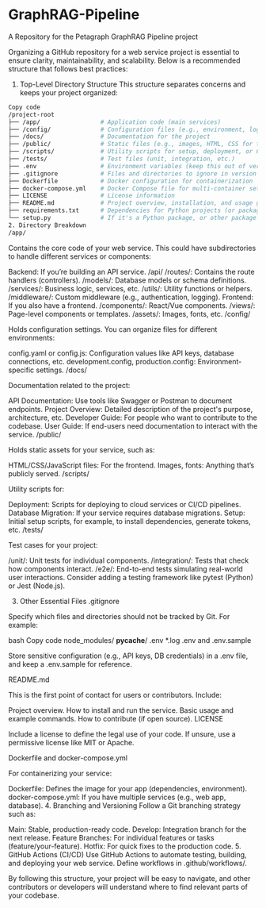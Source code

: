 # GraphRAG-Pipeline
A Repository for the Petagraph GraphRAG Pipeline project





Organizing a GitHub repository for a web service project is essential to ensure clarity, maintainability, and scalability. Below is a recommended structure that follows best practices:

1. Top-Level Directory Structure
This structure separates concerns and keeps your project organized:


```bash
Copy code
/project-root
├── /app/                 # Application code (main services)
├── /config/              # Configuration files (e.g., environment, logging)
├── /docs/                # Documentation for the project
├── /public/              # Static files (e.g., images, HTML, CSS for the frontend)
├── /scripts/             # Utility scripts for setup, deployment, or CI/CD
├── /tests/               # Test files (unit, integration, etc.)
├── .env                  # Environment variables (keep this out of version control or use .env.sample)
├── .gitignore            # Files and directories to ignore in version control
├── Dockerfile            # Docker configuration for containerization
├── docker-compose.yml    # Docker Compose file for multi-container setups
├── LICENSE               # License information
├── README.md             # Project overview, installation, and usage guide
├── requirements.txt      # Dependencies for Python projects (or package.json for Node.js)
└── setup.py              # If it's a Python package, or other package setup
2. Directory Breakdown
/app/
```
Contains the core code of your web service. This could have subdirectories to handle different services or components:

Backend: If you’re building an API service.
/api/
/routes/: Contains the route handlers (controllers).
/models/: Database models or schema definitions.
/services/: Business logic, services, etc.
/utils/: Utility functions or helpers.
/middleware/: Custom middleware (e.g., authentication, logging).
Frontend: If you also have a frontend.
/components/: React/Vue components.
/views/: Page-level components or templates.
/assets/: Images, fonts, etc.
/config/

Holds configuration settings. You can organize files for different environments:

config.yaml or config.js: Configuration values like API keys, database connections, etc.
development.config, production.config: Environment-specific settings.
/docs/

Documentation related to the project:

API Documentation: Use tools like Swagger or Postman to document endpoints.
Project Overview: Detailed description of the project's purpose, architecture, etc.
Developer Guide: For people who want to contribute to the codebase.
User Guide: If end-users need documentation to interact with the service.
/public/

Holds static assets for your service, such as:

HTML/CSS/JavaScript files: For the frontend.
Images, fonts: Anything that’s publicly served.
/scripts/

Utility scripts for:

Deployment: Scripts for deploying to cloud services or CI/CD pipelines.
Database Migration: If your service requires database migrations.
Setup: Initial setup scripts, for example, to install dependencies, generate tokens, etc.
/tests/

Test cases for your project:

/unit/: Unit tests for individual components.
/integration/: Tests that check how components interact.
/e2e/: End-to-end tests simulating real-world user interactions.
Consider adding a testing framework like pytest (Python) or Jest (Node.js).

3. Other Essential Files
.gitignore

Specify which files and directories should not be tracked by Git. For example:

bash
Copy code
node_modules/
__pycache__/
.env
*.log
.env and .env.sample

Store sensitive configuration (e.g., API keys, DB credentials) in a .env file, and keep a .env.sample for reference.

README.md

This is the first point of contact for users or contributors. Include:

Project overview.
How to install and run the service.
Basic usage and example commands.
How to contribute (if open source).
LICENSE

Include a license to define the legal use of your code. If unsure, use a permissive license like MIT or Apache.

Dockerfile and docker-compose.yml

For containerizing your service:

Dockerfile: Defines the image for your app (dependencies, environment).
docker-compose.yml: If you have multiple services (e.g., web app, database).
4. Branching and Versioning
Follow a Git branching strategy such as:

Main: Stable, production-ready code.
Develop: Integration branch for the next release.
Feature Branches: For individual features or tasks (feature/your-feature).
Hotfix: For quick fixes to the production code.
5. GitHub Actions (CI/CD)
Use GitHub Actions to automate testing, building, and deploying your web service. Define workflows in .github/workflows/.

By following this structure, your project will be easy to navigate, and other contributors or developers will understand where to find relevant parts of your codebase.
